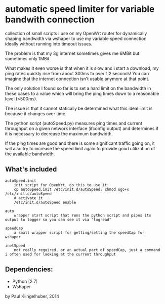 # automatic speed limiter for variable bandwith connection

collection of small scripts i use on my OpenWrt router for dynamically shaping bandwidth via wshaper to use my variable speed connection ideally without running into timeout issues.

The problem is that my 3g internet sometimes gives me 6MBit but sometimes only 1MBit

What makes it even worse is that when it is slow and i start a download, my ping rates quickly rise from about 300ms to over 1.2 seconds! You can imagine that the internet connection isn't usable anymore at that point.

The only solution I found so far is to set a hard limit on the bandwidth in these cases to a value which will bring the ping times down to a reasonable level (<500ms).

The issue is that it cannot statically be determined what this ideal limit is because it changes over time.

The python script (autoSpeed.py) measures ping times and current throughput on a given network interface (ifconfig output) and determines if it is necessary to decrease the maximum bandwidth.

If the ping times are good and there is some significant traffic going on, it will also try to increase the speed limit again to provide good utilization of the available bandwidth.

## What's included

	autoSpeed.init
		init script for OpenWrt, do this to use it:
		cp autoSpeed.init /etc/init.d/autoSpeed; chmod ugo+x /etc/init.d/autoSpeed
		# activate it
		/etc/init.d/autoSpeed enable

	auto
		wrapper start script that runs the python script and pipes its output to logger so you can see it via "logread"

	speedCap
		a small wrapper script for getting/setting the speedCap for wshaper

	inetSpeed
		not really required, or an actual part of speedCap, just a command i often used for looking at the current throughput


## Dependencies:

* Python (2.7)
* Wshaper


by Paul Klingelhuber, 2014
